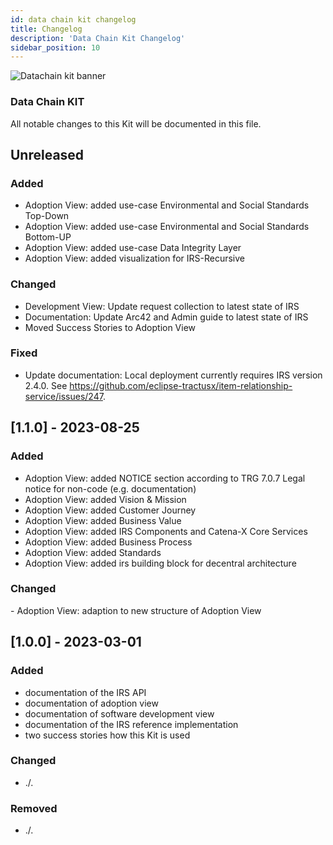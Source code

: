 ```yaml
---
id: data chain kit changelog
title: Changelog
description: 'Data Chain Kit Changelog'
sidebar_position: 10
---
```


![Datachain kit banner](@site/static/img/DataChainKitIcon.png)

### Data Chain KIT

All notable changes to this Kit will be documented in this file.

## Unreleased

<h3>Added</h3>

- Adoption View: added use-case Environmental and Social Standards Top-Down
- Adoption View: added use-case Environmental and Social Standards Bottom-UP
- Adoption View: added use-case Data Integrity Layer
- Adoption View: added visualization for IRS-Recursive

<h3>Changed</h3>

- Development View: Update request collection to latest state of IRS
- Documentation: Update Arc42 and Admin guide to latest state of IRS
- Moved Success Stories to Adoption View

<h3>Fixed</h3>

- Update documentation: Local deployment currently requires IRS version 2.4.0. See <https://github.com/eclipse-tractusx/item-relationship-service/issues/247>.

## [1.1.0] - 2023-08-25

<h3>Added</h3>

- Adoption View: added NOTICE section according to TRG 7.0.7 Legal notice for non-code (e.g. documentation)
- Adoption View: added Vision &amp; Mission
- Adoption View: added Customer Journey
- Adoption View: added Business Value
- Adoption View: added IRS Components and Catena-X Core Services
- Adoption View: added Business Process
- Adoption View: added Standards
- Adoption View: added irs building block for decentral architecture

<h3>Changed</h3>
- Adoption View: adaption to new structure of Adoption View

## [1.0.0] - 2023-03-01

<h3>Added</h3>

- documentation of the IRS API
- documentation of adoption view
- documentation of software development view
- documentation of the IRS reference implementation
- two success stories how this Kit is used

<h3>Changed</h3>

- ./.

<h3>Removed</h3>

- ./.
